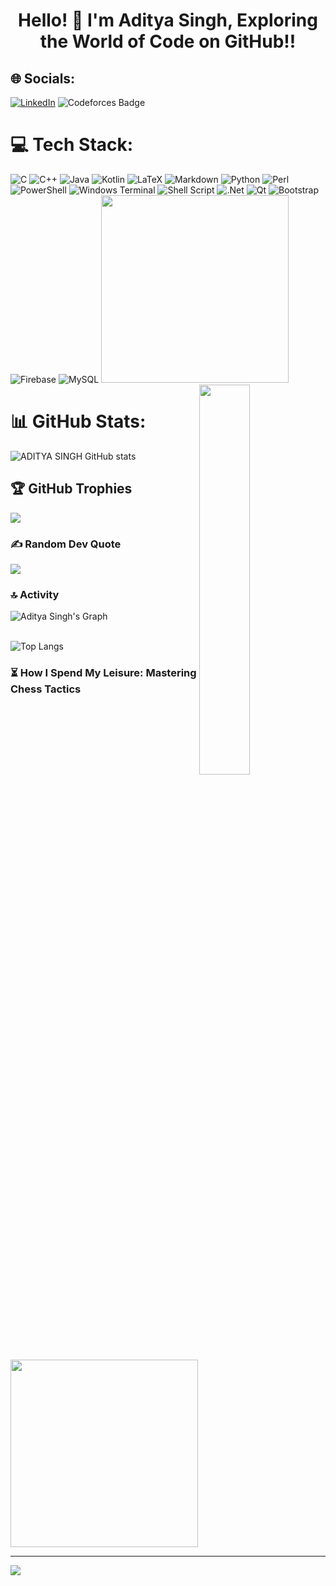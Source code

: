 
<h1 align="center">Hello! 👋 I'm Aditya Singh, Exploring the World of Code on GitHub!!</h1>

## 🌐 Socials:
[![LinkedIn](https://img.shields.io/badge/LinkedIn-%230077B5.svg?logo=linkedin&logoColor=white)](https://linkedin.com/in/adityasingh26062003)
![Codeforces Badge](https://codeforces-readme-stats.vercel.app/api/badge?username=adi_2606)


# 💻 Tech Stack:
![C](https://img.shields.io/badge/c-%2300599C.svg?style=for-the-badge&logo=c&logoColor=white) ![C++](https://img.shields.io/badge/c++-%2300599C.svg?style=for-the-badge&logo=c%2B%2B&logoColor=white) ![Java](https://img.shields.io/badge/java-%23ED8B00.svg?style=for-the-badge&logo=openjdk&logoColor=white) ![Kotlin](https://img.shields.io/badge/kotlin-%237F52FF.svg?style=for-the-badge&logo=kotlin&logoColor=white) ![LaTeX](https://img.shields.io/badge/latex-%23008080.svg?style=for-the-badge&logo=latex&logoColor=white) ![Markdown](https://img.shields.io/badge/markdown-%23000000.svg?style=for-the-badge&logo=markdown&logoColor=white) ![Python](https://img.shields.io/badge/python-3670A0?style=for-the-badge&logo=python&logoColor=ffdd54) ![Perl](https://img.shields.io/badge/perl-%2339457E.svg?style=for-the-badge&logo=perl&logoColor=white) ![PowerShell](https://img.shields.io/badge/PowerShell-%235391FE.svg?style=for-the-badge&logo=powershell&logoColor=white) ![Windows Terminal](https://img.shields.io/badge/Windows%20Terminal-%234D4D4D.svg?style=for-the-badge&logo=windows-terminal&logoColor=white) ![Shell Script](https://img.shields.io/badge/shell_script-%23121011.svg?style=for-the-badge&logo=gnu-bash&logoColor=white) ![.Net](https://img.shields.io/badge/.NET-5C2D91?style=for-the-badge&logo=.net&logoColor=white) ![Qt](https://img.shields.io/badge/Qt-%23217346.svg?style=for-the-badge&logo=Qt&logoColor=white) ![Bootstrap](https://img.shields.io/badge/bootstrap-%238511FA.svg?style=for-the-badge&logo=bootstrap&logoColor=white) ![Firebase](https://img.shields.io/badge/Firebase-039BE5?style=for-the-badge&logo=Firebase&logoColor=white) ![MySQL](https://img.shields.io/badge/mysql-%2300000f.svg?style=for-the-badge&logo=mysql&logoColor=white)
<img src="https://raw.githubusercontent.com/mayankchaudhary26/Cool-Readme-ideas/master/data/octocat/daftpunktocat-thomas.gif" height="300px" width="300px" />
<img   align="right" src="https://github.com/muhammad-fiaz/muhammad-fiaz/assets/75434191/ed52c517-611e-4647-9b35-acd001a287b9" width="40%" />
# 📊 GitHub Stats:
![ADITYA SINGH GitHub stats](https://github-readme-stats.vercel.app/api?username=aditya26062003&show_icons=true&theme=radical)


## 🏆 GitHub Trophies
![](https://github-profile-trophy.vercel.app/?username=aditya26062003&theme=radical&no-frame=false&no-bg=false&margin-w=4)

### ✍️ Random Dev Quote
![](https://quotes-github-readme.vercel.app/api?type=horizontal&theme=radical)

### 🔝 Activity
![Aditya Singh's Graph](https://github-readme-activity-graph.vercel.app/graph?username=aditya26062003&custom_title=Aditya's%20GitHub%20Activity%20Graph&bg_color=0D1117&color=7F3FBF&line=7F3FBF&point=7F3FBF&area_color=FFFFFF&title_color=FFFFFF&area=true)
<br><br>

![Top Langs](https://github-readme-stats.vercel.app/api/top-langs/?username=aditya26062003&layout=compact)


### ⏳ How I Spend My Leisure: Mastering Chess Tactics
<img src='https://media1.tenor.com/m/bNqc1hW5QGwAAAAC/camp-here-and-there-camp-here-%26-there.gif' style="height: 300px;"/>

---
[![](https://visitcount.itsvg.in/api?id=aditya26062003&icon=0&color=0)](https://visitcount.itsvg.in)

<!-- Proudly created with GPRM ( https://gprm.itsvg.in ) -->
